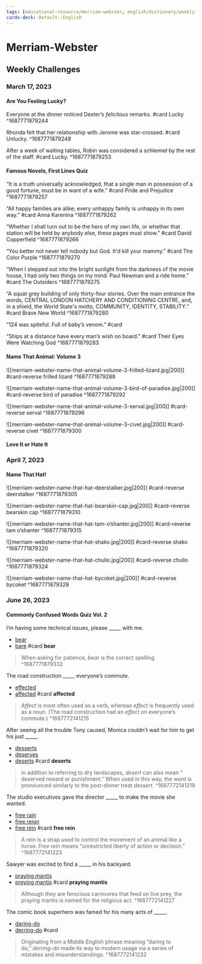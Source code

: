 ```yaml
---
tags: [educational-resource/merriam-webster, english/dictionary/weekly-challenges, study-note] 
cards-deck: Default::English
---
```


# Merriam-Webster

## Weekly Challenges

### March 17, 2023

#### Are You Feeling Lucky?

Everyone at the dinner noticed Dexter’s *felicitous* remarks. #card 
Lucky
^1687771879244


Rhonda felt that her relationship with Jerome was star-crossed. #card 
Unlucky.
^1687771879248


After a week of waiting tables, Robin was considered a schlemiel by the rest of the staff. #card 
Lucky.
^1687771879253


#### Famous Novels, First Lines Quiz

“It is a truth universally acknowledged, that a single man in possession of a good fortune, must be in want of a wife.” #card 
Pride and Prejudice
^1687771879257


“All happy families are alike; every unhappy family is unhappy in its own way.” #card 
Anna Karenina
^1687771879262


“Whether I shall turn out to be the hero of my own life, or whether that station will be held by anybody else, these pages must show.” #card 
David Copperfield
^1687771879266


“You better not never tell nobody but God. It'd kill your mammy.” #card 
The Color Purple
^1687771879270


“When I stepped out into the bright sunlight from the darkness of the movie house, I had only two things on my mind: Paul Newman and a ride home.” #card 
The Outsiders
^1687771879275


“A squat grey building of only thirty-four stories. Over the main entrance the words, CENTRAL LONDON HATCHERY AND
CONDITIONING CENTRE, and, in a shield, the World State's motto, COMMUNITY, IDENTITY, STABILITY.” #card 
Brave New World
^1687771879280


“124 was spiteful. Full of baby’s venom.” #card 

“Ships at a distance have every man’s wish on board.” #card 
Their Eyes Were Watching God
^1687771879283


#### Name That Animal: Volume 3

![[merriam-webster-name-that-animal-volume-3-frilled-lizard.jpg|200]] #card-reverse 
frilled lizard
^1687771879288


![[merriam-webster-name-that-animal-volume-3-bird-of-paradise.jpg|200]] #card-reverse 
bird of paradise
^1687771879292


![[merriam-webster-name-that-animal-volume-3-serval.jpg|200]] #card-reverse 
serval
^1687771879296


![[merriam-webster-name-that-animal-volume-3-civet.jpg|200]] #card-reverse 
civet
^1687771879300


#### Love It or Hate It

### April 7, 2023

#### Name That Hat!

![[merriam-webster-name-that-hat-deerstalker.jpg|200]] #card-reverse 
deerstalker
^1687771879305

![[merriam-webster-name-that-hat-bearskin-cap.jpg|200]] #card-reverse 
bearskin cap
^1687771879310

![[merriam-webster-name-that-hat-tam-o’shanter.jpg|200]] #card-reverse 
tam o’shanter
^1687771879315

![[merriam-webster-name-that-hat-shako.jpg|200]] #card-reverse 
shako
^1687771879320

![[merriam-webster-name-that-hat-chullo.jpg|200]] #card-reverse 
chullo
^1687771879324

![[merriam-webster-name-that-hat-bycoket.jpg|200]] #card-reverse 
bycoket
^1687771879328

### June 26, 2023

#### Commonly Confused Words Quiz Vol. 2

I’m having some technical issues, please _____ with me.
- [bear](https://www.merriam-webster.com/games/undefined#bear)
- [bare](https://www.merriam-webster.com/games/undefined#bare) #card 
**bear**
> When asking for patience, _bear_ is the correct spelling.
^1687771879332

The road construction _____ everyone’s commute.
- [effected](https://www.merriam-webster.com/games/undefined#effected)
- [affected](https://www.merriam-webster.com/games/undefined#affected) #card 
**affected**
> _Affect_ is most often used as a verb, whereas _effect_ is frequently used as a noun. (The road construction had an _effect_ on everyone’s commute.)
^1687772141215


After seeing all the trouble Tony caused, Monica couldn’t wait for him to get his just _____.
- [desserts](https://www.merriam-webster.com/games/undefined#desserts)
- [deserves](https://www.merriam-webster.com/games/undefined#deserves)
- [deserts](https://www.merriam-webster.com/games/undefined#deserts) #card 
**deserts**
> In addition to referring to dry landscapes, _desert_ can also mean “​​deserved reward or punishment.” When used in this way, the word is pronounced similarly to the post-dinner treat _dessert_.
^1687772141219

The studio executives gave the director _____ to make the movie she wanted.
- [free rain](https://www.merriam-webster.com/games/undefined#free%20rain)
- [free reign](https://www.merriam-webster.com/games/undefined#free%20reign)
- [free rein](https://www.merriam-webster.com/games/undefined#free%20rein) #card
**free rein**
> A rein is a strap used to control the movement of an animal like a horse. _Free rein_ means “unrestricted liberty of action or decision.”
^1687772141223

Sawyer was excited to find a _____ in his backyard.
- [praying mantis](https://www.merriam-webster.com/games/undefined#praying%20mantis)
- [preying mantis](https://www.merriam-webster.com/games/undefined#preying%20mantis) #card 
**praying mantis**
> Although they are ferocious carnivores that feed on live prey, the praying mantis is named for the religious act.
^1687772141227


The comic book superhero was famed for his many acts of _____.
- [daring-do](https://www.merriam-webster.com/games/undefined#daring-do)
- [derring-do](https://www.merriam-webster.com/games/undefined#derring-do) #card 
> Originating from a Middle English phrase meaning “daring to do,” _derring-do_ made its way to modern usage via a series of mistakes and misunderstandings.
^1687772141232
